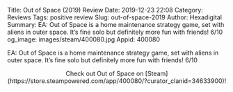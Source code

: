 Title: Out of Space (2019) Review
Date: 2019-12-23 22:08
Category: Reviews
Tags: positive review
Slug: out-of-space-2019
Author: Hexadigital
Summary: EA: Out of Space is a home maintenance strategy game, set with aliens in outer space. It’s fine solo but definitely more fun with friends! 6/10
og_image: images/steam/400080.jpg
Appid: 400080

EA: Out of Space is a home maintenance strategy game, set with aliens in outer space. It’s fine solo but definitely more fun with friends! 6/10

<center>Check out Out of Space on [Steam](https://store.steampowered.com/app/400080/?curator_clanid=34633900)!</center>
